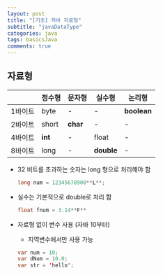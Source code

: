 ```yaml
---
layout: post
title: "[기초] 자바 자료형"
subtitle: "javaDataType"
categories: java
tags: basicsJava
comments: true
---
```


## 자료형

||정수형|문자형|실수형|논리형|
|---|---|---|---|---|
|1바이트|byte|-|-|**boolean**|
|2바이트|short|**char**|-|-|
|4바이트|**int**|-|float|-|
|8바이트|long|-|**double**|-|

* 32 비트를 초과하는 숫자는 long 형으로 처리해야 함
    ```java
    long num = 12345678900**L**;
    ```

* 실수는 기본적으로 double로 처리 함
    ```java
    float fnum = 3.14**F**
    ```

* 자료형 없이 변수 사용 (자바 10부터)
    * 지역변수에서만 사용 가능
    ```java
    var num = 10;
    var dNum = 10.0;
    var str = 'hello';
    ```